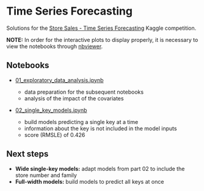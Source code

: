 # Time Series Forecasting

Solutions for the [Store Sales - Time Series Forecasting](https://www.kaggle.com/competitions/store-sales-time-series-forecasting) Kaggle competition.

**NOTE:** In order for the interactive plots to display properly, it is necessary to view the notebooks through [nbviewer](https://nbviewer.org/github/joachxm/kaggle-store-sales/tree/main/).


## Notebooks

- [01_exploratory_data_analysis.ipynb](https://nbviewer.org/github/joachxm/kaggle-store-sales/blob/main/01_exploratory-data-analysis.ipynb)
    - data preparation for the subsequent notebooks
    - analysis of the impact of the covariates

- [02_single_key_models.ipynb](https://nbviewer.org/github/joachxm/kaggle-store-sales/blob/main/02_single-key-models.ipynb)
    - build models predicting a single key at a time
    - information about the key is not included in the model inputs
    - score (RMSLE) of 0.426



## Next steps

- **Wide single-key models:** adapt models from part 02 to include the store number and family
- **Full-width models:** build models to predict all keys at once
